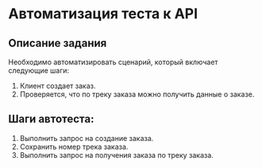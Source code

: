 # Автоматизация теста к API

## Описание задания

Необходимо автоматизировать сценарий, который включает следующие шаги:

1. Клиент создает заказ.
2. Проверяется, что по треку заказа можно получить данные о заказе.

## Шаги автотеста:

1. Выполнить запрос на создание заказа.
2. Сохранить номер трека заказа.
3. Выполнить запрос на получения заказа по треку заказа.
